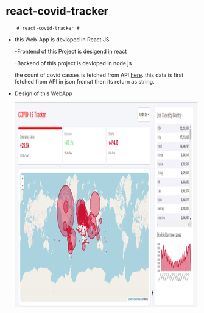 # react-covid-tracker
        # react-covid-tracker #
* this Web-App is devloped in React JS 
    
    -Frontend of this Project is desigend in react
    
    -Backend of this project is devloped in node js

    the count of covid casses is fetched from API [here](https://corona.lmao.ninja/docs/). 
    this data is first fetched from API in json fromat then its return as string. 
* Design of this WebApp

    <img src="Readme_files/design_pic.png" width="800" height="538"/>&nbsp;<br></br>
